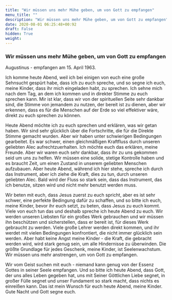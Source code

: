 ```yaml
---
title: "Wir müssen uns mehr Mühe geben, um von Gott zu empfangen"
menu_title: ""
description: "Wir müssen uns mehr Mühe geben, um von Gott zu empfangen"
date: 2020-08-01 06:25:48+00:92
draft: False
hidden: True
weight:
---
```

### Wir müssen uns mehr Mühe geben, um von Gott zu empfangen

Augustinus - empfangen am 15. April 1963.

Ich komme heute Abend, weil ich bei einigen von euch eine große Sehnsucht gespürt habe, dass ich zu euch spreche, und so segne ich euch, meine Kinder, dass ihr mich eingeladen habt, zu sprechen. Ich sehne mich nach dem Tag, an dem ich kommen und in direkter Stimme zu euch sprechen kann. Mir ist klar, dass wir von der spirituellen Seite sehr dankbar sind, die Stimme von jemandem zu nutzen, der bereit ist zu dienen, aber wir erkennen, dass es für die Menschen auf der Erde so viel effektiver wäre, direkt zu euch sprechen zu können.

Heute Abend möchte ich zu euch sprechen und erklären, was wir getan haben. Wir sind sehr glücklich über die Fortschritte, die für die Direkte Stimme gemacht wurden. Aber wir haben unter schwierigen Bedingungen gearbeitet. Es war schwer, einen gleichmäßigen Kraftfluss durch unseren geliebten Alec aufrechtzuerhalten. Ich möchte euch das erklären, meine Freunde. Aber wir waren euch sehr dankbar, dass ihr zu uns gekommen seid um uns zu helfen. Wir müssen eine solide, stetige Kontrolle haben und es braucht Zeit, um einen Zustand in unserem geliebten Menschen aufzubauen. Aber heute Abend, während ich hier stehe, spreche ich durch das Instrument, aber ich ziehe die Kraft, dies zu tun, durch unseren geliebten Alec. Bald wird der Fluss so stark sein, dass das Instrument, das ich benutze, sitzen wird und nicht mehr benutzt werden muss.

Wir beten mit euch, dass Jesus zuerst zu euch spricht, aber es ist sehr schwer, eine perfekte Bedingung dafür zu schaffen, und so bitte ich euch, meine Kinder, bevor ihr euch setzt, zu beten, dass Jesus zu euch kommt. Viele von euch tun das und deshalb spreche ich heute Abend zu euch. Wir werden unseren Liebsten für ein großes Werk gebrauchen und wir müssen ihn beschützen und sicherstellen, dass er bereit ist, für dieses Werk gebraucht zu werden. Viele große Lehrer werden direkt kommen, und ihr werdet mit vielen Bedingungen konfrontiert, die nicht immer glücklich sein werden. Aber habt keine Angst meine Kinder - die Kraft, die gebracht werden wird, wird stark genug sein, um alle Hindernisse zu überwinden. Die größte Grundlage für jedes Geschenk, meine Kinder, ist Seelenwachstum. Wir müssen uns mehr anstrengen, um von Gott zu empfangen.

Wir vom Geist suchen mit euch - niemand kann genug von der Essenz Gottes in seiner Seele empfangen. Und so bitte ich heute Abend, dass Gott, der uns alles Leben gegeben hat, uns mit Seiner Göttlichen Liebe segnet, in großer Fülle segnet und unser Fundament so stark macht, dass nichts es einreißen kann. Das ist mein Wunsch für euch heute Abend, meine Kinder. Gute Nacht und Gott segne euch.
